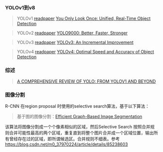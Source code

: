 
### YOLOv1到v8
>YOLOv1 [readpaper](https://readpaper.com/pdf-annotate/note?pdfId=4536192037452513281&noteId=2008325857744890880)
[You Only Look Once: Unified, Real-Time Object Detection](https://arxiv.org/pdf/1506.02640.pdf)

>YOLOv2 [readpaper](https://readpaper.com/pdf-annotate/note?pdfId=4537499759452094465&noteId=2009773831192771072)
[YOLO9000: Better, Faster, Stronger](https://arxiv.org/pdf/1612.08242.pdf)

>YOLOv3 [readpaper](https://readpaper.com/pdf-annotate/note?pdfId=557726806357487616&noteId=2010112645828163840)
[YOLOv3: An Incremental Improvement](https://readpaper.com/pdf-annotate/note?pdfId=557726806357487616&noteId=2010112645828163840)

>YOLOv4 [readpaper](https://readpaper.com/pdf-annotate/note?pdfId=4500345772876390401&noteId=2010198285949619456)
[YOLOv4: Optimal Speed and Accuracy of Object Detection](https://readpaper.com/pdf-annotate/note?pdfId=4500345772876390401&noteId=2010198285949619456)



### 综述
>[A COMPREHENSIVE REVIEW OF YOLO: FROM YOLOV1 AND BEYOND](https://arxiv.org/pdf/2304.00501.pdf)

### 图像分割

R-CNN 在region proposal 时使用的selective search算法，基于以下算法：

>基于图的图像分割：[Efficient Graph-Based Image Segmentation](https://cs.brown.edu/people/pfelzens/papers/seg-ijcv.pdf)

该算法将图像分割成一个个像素相似的区域，然后Selective Search 按照合并规则合并可能性最高的两个区域，重复直到将整个图片合并成一个区域位置，输出所有曾经存在过的区域，即所谓候选区。合并规则不细表。参考<https://blog.csdn.net/m0_37970224/article/details/85238603>
